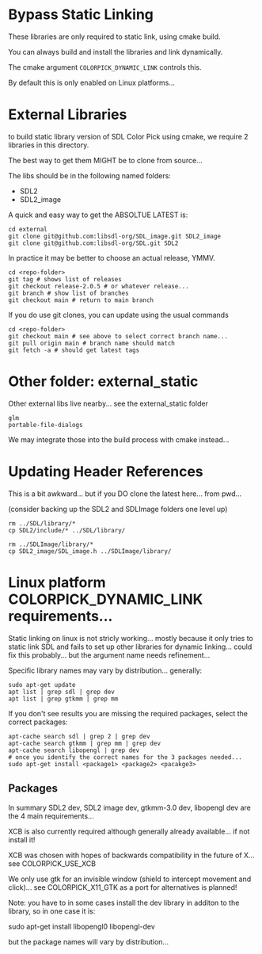 # Bypass Static Linking

These libraries are only required to static link, using cmake build.

You can always build and install the libraries and link dynamically.

The cmake argument `COLORPICK_DYNAMIC_LINK` controls this.

By default this is only enabled on Linux platforms...

# External Libraries

to build static library version of SDL Color Pick using cmake, 
we require 2 libraries in this directory.

The best way to get them MIGHT be to clone from source...

The libs should be in the following named folders:

 * SDL2
 * SDL2_image

A quick and easy way to get the ABSOLTUE LATEST is:

```
cd external
git clone git@github.com:libsdl-org/SDL_image.git SDL2_image
git clone git@github.com:libsdl-org/SDL.git SDL2
```

In practice it may be better to choose an actual release, YMMV.

```
cd <repo-folder>
git tag # shows list of releases
git checkout release-2.0.5 # or whatever release...
git branch # show list of branches
git checkout main # return to main branch
```

If you do use git clones, you can update using the usual commands

```
cd <repo-folder>
git checkout main # see above to select correct branch name...
git pull origin main # branch name should match
git fetch -a # should get latest tags
```

# Other folder: external_static

Other external libs live nearby... 
see the external_static folder

```
glm
portable-file-dialogs
```

We may integrate those into the build process with cmake instead...

# Updating Header References

This is a bit awkward... but if you DO clone the latest here... from pwd...

(consider backing up the SDL2 and SDLImage folders one level up)
```
rm ../SDL/library/*
cp SDL2/include/* ../SDL/library/

rm ../SDLImage/library/*
cp SDL2_image/SDL_image.h ../SDLImage/library/

```

# Linux platform COLORPICK_DYNAMIC_LINK requirements...

Static linking on linux is not stricly working... mostly because it only tries to static link SDL and fails to set up other libraries for dynamic linking... could fix this probably... but the argument name needs refinement...

Specific library names may vary by distribution... generally:

```
sudo apt-get update
apt list | grep sdl | grep dev
apt list | grep gtkmm | grep mm
```

If you don't see results you are missing the required packages, select the correct packages:
```
apt-cache search sdl | grep 2 | grep dev
apt-cache search gtkmm | grep mm | grep dev
apt-cache search libopengl | grep dev
# once you identify the correct names for the 3 packages needed...
sudo apt-get install <package1> <package2> <pacakge3>
```

## Packages

In summary SDL2 dev, SDL2 image dev, gtkmm-3.0 dev, libopengl dev are the 4 main requirements...

XCB is also currently required although generally already available... if not install it!

XCB was chosen with hopes of backwards compatibility in the future of X... see COLORPICK_USE_XCB

We only use gtk for an invisible window (shield to intercept movement and click)... see COLORPICK_X11_GTK as a port for alternatives is planned!

Note: you have to in some cases install the dev library in additon to the library, so in one case it is:

sudo apt-get install libopengl0 libopengl-dev

but the package names will vary by distribution...
